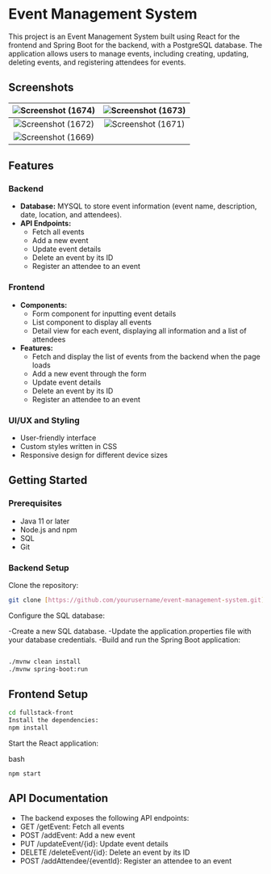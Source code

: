 # Event Management System

This project is an Event Management System built using React for the frontend and Spring Boot for the backend, with a PostgreSQL database. The application allows users to manage events, including creating, updating, deleting events, and registering attendees for events.

## Screenshots

| ![Screenshot (1674)](https://github.com/user-attachments/assets/211de2a0-8f51-4719-9bb3-92ab553dbf4d) | ![Screenshot (1673)](https://github.com/user-attachments/assets/57449421-7ce8-476f-9cda-25f0fec5263b) |
|:-----------------------------------------------------:|:-----------------------------------------------------:|
| ![Screenshot (1672)](https://github.com/user-attachments/assets/cbe72e5a-bc67-498d-8a55-72b1b57dd44a) | ![Screenshot (1671)](https://github.com/user-attachments/assets/4ad163e2-fb07-47be-90bc-8fbdd0eb05ff) |
| ![Screenshot (1669)](https://github.com/user-attachments/assets/24a0ae10-f4dd-4d9d-809b-cb728fb225a6) | |


## Features

### Backend
- **Database:** MYSQL to store event information (event name, description, date, location, and attendees).
- **API Endpoints:** 
  - Fetch all events
  - Add a new event
  - Update event details
  - Delete an event by its ID
  - Register an attendee to an event

### Frontend
- **Components:**
  - Form component for inputting event details
  - List component to display all events
  - Detail view for each event, displaying all information and a list of attendees
- **Features:**
  - Fetch and display the list of events from the backend when the page loads
  - Add a new event through the form
  - Update event details
  - Delete an event by its ID
  - Register an attendee to an event

### UI/UX and Styling
- User-friendly interface
- Custom styles written in CSS
- Responsive design for different device sizes

## Getting Started

### Prerequisites
- Java 11 or later
- Node.js and npm
- SQL
- Git

### Backend Setup

 Clone the repository:
   ```bash
   git clone [https://github.com/yourusername/event-management-system.git](https://github.com/IT21754470/Event-management.git)
   
   ```


Configure the SQL database:

-Create a new SQL database.
-Update the application.properties file with your database credentials.
-Build and run the Spring Boot application:


```bash

./mvnw clean install
./mvnw spring-boot:run

```

## Frontend Setup
```bash
cd fullstack-front
Install the dependencies:
npm install
```

Start the React application:

bash
```
npm start

```
## API Documentation

- The backend exposes the following API endpoints:
- GET /getEvent: Fetch all events
- POST /addEvent: Add a new event
- PUT /updateEvent/{id}: Update event details
- DELETE /deleteEvent/{id}: Delete an event by its ID
- POST /addAttendee/{eventId}: Register an attendee to an event


